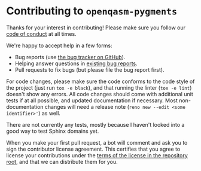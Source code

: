 # Contributing to `openqasm-pygments`

Thanks for your interest in contributing!  Please make sure you follow our
[code of conduct](https://github.com/openqasm/openqasm-sphinx/blob/main/CODE_OF_CONDUCT.md)
at all times.

We're happy to accept help in a few forms:

- Bug reports (use [the bug tracker on GitHub](https://github.com/openqasm/openqasm-sphinx/issues)).
- Helping answer questions in [existing bug reports](https://github.com/openqasm/openqasm-sphinx/issues).
- Pull requests to fix bugs (but please file the bug report first).

For code changes, please make sure the code conforms to the code style of the
project (just run `tox -e black`), and that running the linter (`tox -e lint`)
doesn't show any errors.  All code changes should come with additional unit
tests if at all possible, and updated documentation if necessary.  Most
non-documentation changes will need a release note
(`reno new --edit <some identifier>'`) as well.

There are not currently any tests, mostly because I haven't looked into a good
way to test Sphinx domains yet.

When you make your first pull request, a bot will comment and ask you to sign
the contributor license agreement.  This certifies that you agree to license
your contributions under the [terms of the license in the repository
root](https://github.com/openqasm/openqasm-sphinx/blob/main/LICENSE), and
that we can distribute them for you.
